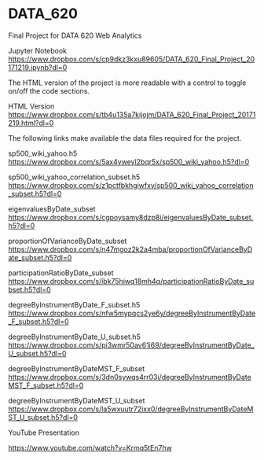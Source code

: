 # DATA_620
Final Project for DATA 620 Web Analytics

Jupyter Notebook
https://www.dropbox.com/s/cp9dkz3kxu89605/DATA_620_Final_Project_20171219.ipynb?dl=0

The HTML version of the project is more readable with a control to toggle on/off the code sections.

HTML Version
https://www.dropbox.com/s/tb4u135a7kijojm/DATA_620_Final_Project_20171219.html?dl=0

The following links make available the data files required for the project.

sp500_wiki_yahoo.h5
https://www.dropbox.com/s/5ax4yweyl2bqr5x/sp500_wiki_yahoo.h5?dl=0

sp500_wiki_yahoo_correlation_subset.h5
https://www.dropbox.com/s/z1pctfbkhgiwfxv/sp500_wiki_yahoo_correlation_subset.h5?dl=0

eigenvaluesByDate_subset
https://www.dropbox.com/s/cgpoysamy8dzp8i/eigenvaluesByDate_subset.h5?dl=0

proportionOfVarianceByDate_subset
https://www.dropbox.com/s/n47mgoz2k2a4mba/proportionOfVarianceByDate_subset.h5?dl=0

participationRatioByDate_subset
https://www.dropbox.com/s/ibk75hiwq18mh4q/participationRatioByDate_subset.h5?dl=0

degreeByInstrumentByDate_F_subset.h5
https://www.dropbox.com/s/nfw5mypqcs2ye6y/degreeByInstrumentByDate_F_subset.h5?dl=0

degreeByInstrumentByDate_U_subset.h5
https://www.dropbox.com/s/pi3wmr50av61i69/degreeByInstrumentByDate_U_subset.h5?dl=0

degreeByInstrumentByDateMST_F_subset
https://www.dropbox.com/s/3dn0sywqs4rr03i/degreeByInstrumentByDateMST_F_subset.h5?dl=0

degreeByInstrumentByDateMST_U_subset
https://www.dropbox.com/s/la5wxuutr72ixx0/degreeByInstrumentByDateMST_U_subset.h5?dl=0

YouTube Presentation

https://www.youtube.com/watch?v=Krmq5tEn7hw


